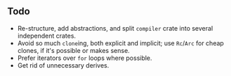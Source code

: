 ## Todo

- Re-structure, add abstractions, and split `compiler` crate into several independent crates.
- Avoid so much `clone`ing, both explicit and implicit; use `Rc`/`Arc` for cheap clones, if it's possible or makes sense.
- Prefer iterators over `for` loops where possible.
- Get rid of unnecessary derives.
